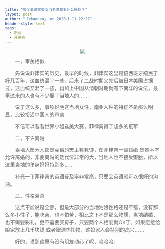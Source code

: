 ```yaml
---
title: "娶个菲律宾美女当老婆都有什么好处？"
layout: post
author: "「zhandou」 on 2020-1-11 22:27"
header-style: text
tags:
  - 新闻
  - 菲律宾
---
```


<head></head>
<body>
 <p style="line-height:24px;text-indent:nullem;text-align:center"><font style="color:rgb(102, 102, 102)"><font face="tahoma, arial, u5b8bu4f53, sans-serif"><font style="font-size:16px"><img src="http://www.panda98.com/UploadPhoto/image/20190522/20190522141313_8706.png" onload="thumbImg(this)"></font></font></font></p>
 <p style="line-height:24px;text-indent:nullem;text-align:left"><font style="color:rgb(102, 102, 102)"><font face="tahoma, arial, u5b8bu4f53, sans-serif"><font style="font-size:16px">　　一，审美相似</font></font></font></p>
 <p style="line-height:24px;text-indent:nullem;text-align:left"><font style="color:rgb(102, 102, 102)"><font face="tahoma, arial, u5b8bu4f53, sans-serif"><font style="font-size:16px">　　先说说菲律宾的历史，最早的时候，菲律宾这里是倍西班牙殖民了好几百年，这血统混了一些，后来了二战时期又先后被日本美国占据过，这血统又混了一些，再加上中国从清朝时期就有下南洋的说法，最早过来的人也有不少娶了当地人的……</font></font></font></p>
 <p style="line-height:24px;text-indent:nullem;text-align:left"><font style="color:rgb(102, 102, 102)"><font face="tahoma, arial, u5b8bu4f53, sans-serif"><font style="font-size:16px">　　说了这么多，事项说明这当地女性，南亚人种的特征不是那么明显，比较接近中国人的审美</font></font></font></p>
 <p style="line-height:24px;text-indent:nullem;text-align:left"><font style="color:rgb(102, 102, 102)"><font face="tahoma, arial, u5b8bu4f53, sans-serif"><font style="font-size:16px">　　不信可以看看世界小姐选美大赛，菲律宾得了超多的冠军</font></font></font></p>
 <p style="line-height:24px;text-indent:nullem;text-align:left"><font style="color:rgb(102, 102, 102)"><font face="tahoma, arial, u5b8bu4f53, sans-serif"><font style="font-size:16px">　　二，不许离婚</font></font></font></p>
 <p style="line-height:24px;text-indent:nullem;text-align:left"><font style="color:rgb(102, 102, 102)"><font face="tahoma, arial, u5b8bu4f53, sans-serif"><font style="font-size:16px">　　当地大部分人都是虔诚的天主教教徒，在菲律宾一旦结婚 是基本不允许离婚的，非要离婚的话代价非常的大，当地人也不接受堕胎，所以这里当地的单身妈妈特别多……</font></font></font></p>
 <p style="line-height:24px;text-indent:nullem;text-align:left"><font style="color:rgb(102, 102, 102)"><font face="tahoma, arial, u5b8bu4f53, sans-serif"><font style="font-size:16px">　　补充一下菲律宾的英语普及率非常高，只要会英语就可以很好的沟通。</font></font></font></p>
 <p style="line-height:24px;text-indent:nullem;text-align:left"><font style="color:rgb(102, 102, 102)"><font face="tahoma, arial, u5b8bu4f53, sans-serif"><font style="font-size:16px">　　三，性格温柔</font></font></font></p>
 <p style="line-height:24px;text-indent:nullem;text-align:left"><font style="color:rgb(102, 102, 102)"><font face="tahoma, arial, u5b8bu4f53, sans-serif"><font style="font-size:16px">　　这点不能说是全部，但是大部分的当地姑娘性格还是不错，没有那么多小性子，能吃苦，也不怕苦，相比之下不是那么物质，当地结婚，也不需要彩礼，更不需要买房子，只要两个人相爱就OK了，如果愿意给娘家放上几千块钱 或者赠送些礼物，这娘家人会特别的高兴……</font></font></font></p>
 <p style="line-height:24px;text-indent:nullem;text-align:left"><font style="color:rgb(102, 102, 102)"><font face="tahoma, arial, u5b8bu4f53, sans-serif"><font style="font-size:16px">　　好的，说到这里有没有朋友动心了呢，哈哈哈，</font></font></font></p>
 <br>
</body>


